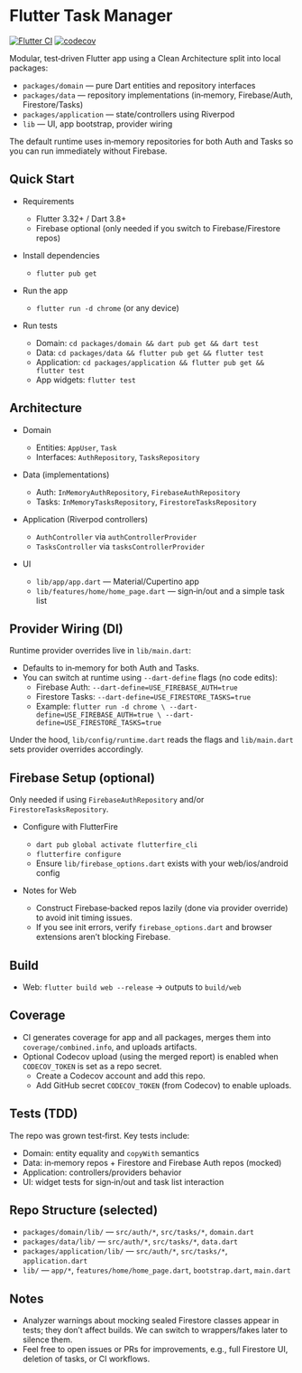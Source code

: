 # Flutter Task Manager

[![Flutter CI](https://github.com/devzahirul/flutter_task_manager/actions/workflows/flutter_ci.yml/badge.svg?branch=main)](https://github.com/devzahirul/flutter_task_manager/actions/workflows/flutter_ci.yml?query=branch%3Amain)
 [![codecov](https://codecov.io/gh/devzahirul/flutter_task_manager/branch/main/graph/badge.svg)](https://codecov.io/gh/devzahirul/flutter_task_manager)

Modular, test‑driven Flutter app using a Clean Architecture split into local packages:

- `packages/domain` — pure Dart entities and repository interfaces
- `packages/data` — repository implementations (in‑memory, Firebase/Auth, Firestore/Tasks)
- `packages/application` — state/controllers using Riverpod
- `lib` — UI, app bootstrap, provider wiring

The default runtime uses in‑memory repositories for both Auth and Tasks so you can run immediately without Firebase.

## Quick Start

- Requirements
  - Flutter 3.32+ / Dart 3.8+
  - Firebase optional (only needed if you switch to Firebase/Firestore repos)

- Install dependencies
  - `flutter pub get`

- Run the app
  - `flutter run -d chrome` (or any device)

- Run tests
  - Domain: `cd packages/domain && dart pub get && dart test`
  - Data: `cd packages/data && flutter pub get && flutter test`
  - Application: `cd packages/application && flutter pub get && flutter test`
  - App widgets: `flutter test`

## Architecture

- Domain
  - Entities: `AppUser`, `Task`
  - Interfaces: `AuthRepository`, `TasksRepository`

- Data (implementations)
  - Auth: `InMemoryAuthRepository`, `FirebaseAuthRepository`
  - Tasks: `InMemoryTasksRepository`, `FirestoreTasksRepository`

- Application (Riverpod controllers)
  - `AuthController` via `authControllerProvider`
  - `TasksController` via `tasksControllerProvider`

- UI
  - `lib/app/app.dart` — Material/Cupertino app
  - `lib/features/home/home_page.dart` — sign‑in/out and a simple task list

## Provider Wiring (DI)

Runtime provider overrides live in `lib/main.dart`:

- Defaults to in‑memory for both Auth and Tasks.
- You can switch at runtime using `--dart-define` flags (no code edits):
  - Firebase Auth: `--dart-define=USE_FIREBASE_AUTH=true`
  - Firestore Tasks: `--dart-define=USE_FIRESTORE_TASKS=true`
  - Example: `flutter run -d chrome \
      --dart-define=USE_FIREBASE_AUTH=true \
      --dart-define=USE_FIRESTORE_TASKS=true`

Under the hood, `lib/config/runtime.dart` reads the flags and `lib/main.dart` sets provider overrides accordingly.

## Firebase Setup (optional)

Only needed if using `FirebaseAuthRepository` and/or `FirestoreTasksRepository`.

- Configure with FlutterFire
  - `dart pub global activate flutterfire_cli`
  - `flutterfire configure`
  - Ensure `lib/firebase_options.dart` exists with your web/ios/android config

- Notes for Web
  - Construct Firebase‑backed repos lazily (done via provider override) to avoid init timing issues.
  - If you see init errors, verify `firebase_options.dart` and browser extensions aren’t blocking Firebase.

## Build

- Web: `flutter build web --release` → outputs to `build/web`

## Coverage

- CI generates coverage for app and all packages, merges them into `coverage/combined.info`, and uploads artifacts.
- Optional Codecov upload (using the merged report) is enabled when `CODECOV_TOKEN` is set as a repo secret.
  - Create a Codecov account and add this repo.
  - Add GitHub secret `CODECOV_TOKEN` (from Codecov) to enable uploads.

<!-- ci: trigger -->

## Tests (TDD)

The repo was grown test‑first. Key tests include:

- Domain: entity equality and `copyWith` semantics
- Data: in‑memory repos + Firestore and Firebase Auth repos (mocked)
- Application: controllers/providers behavior
- UI: widget tests for sign‑in/out and task list interaction

## Repo Structure (selected)

- `packages/domain/lib/` — `src/auth/*`, `src/tasks/*`, `domain.dart`
- `packages/data/lib/` — `src/auth/*`, `src/tasks/*`, `data.dart`
- `packages/application/lib/` — `src/auth/*`, `src/tasks/*`, `application.dart`
- `lib/` — `app/*`, `features/home/home_page.dart`, `bootstrap.dart`, `main.dart`

## Notes

- Analyzer warnings about mocking sealed Firestore classes appear in tests; they don’t affect builds. We can switch to wrappers/fakes later to silence them.
- Feel free to open issues or PRs for improvements, e.g., full Firestore UI, deletion of tasks, or CI workflows.
